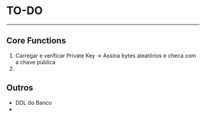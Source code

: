 # TO-DO 
---
## Core Functions

1. Carregar e verificar Private Key -> Assina bytes aleatórios e checa com a chave pública
2. 

## Outros
- DDL do Banco
-